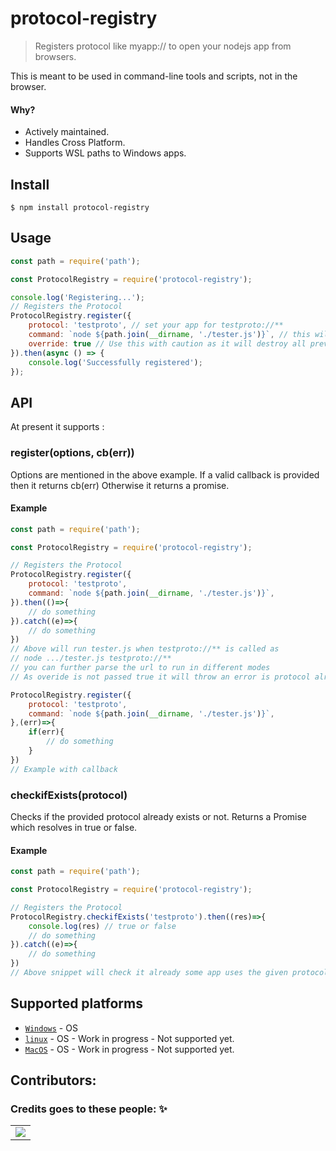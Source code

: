 # protocol-registry

> Registers protocol like myapp:// to open your nodejs app from browsers. 

This is meant to be used in command-line tools and scripts, not in the browser.

#### Why?

- Actively maintained.
- Handles Cross Platform.
- Supports WSL paths to Windows apps.

## Install

```
$ npm install protocol-registry
```

## Usage

```js
const path = require('path');

const ProtocolRegistry = require('protocol-registry');

console.log('Registering...');
// Registers the Protocol
ProtocolRegistry.register({
    protocol: 'testproto', // set your app for testproto://**
    command: `node ${path.join(__dirname, './tester.js')}`, // this will be executed with a extra argument %url from which it was initiated
    override: true // Use this with caution as it will destroy all previous Registrations on this protocol
}).then(async () => {
    console.log('Successfully registered');
});
```

## API

At present it supports :

### register(options, cb(err))

Options are mentioned in the above example.
If a valid callback is provided then it returns cb(err)
Otherwise it returns a promise.

#### Example

```js
const path = require('path');

const ProtocolRegistry = require('protocol-registry');

// Registers the Protocol
ProtocolRegistry.register({
    protocol: 'testproto',
    command: `node ${path.join(__dirname, './tester.js')}`,
}).then(()=>{
    // do something
}).catch((e)=>{
    // do something
})
// Above will run tester.js when testproto://** is called as 
// node .../tester.js testproto://** 
// you can further parse the url to run in different modes
// As overide is not passed true it will throw an error is protocol already exists

ProtocolRegistry.register({
    protocol: 'testproto',
    command: `node ${path.join(__dirname, './tester.js')}`,
},(err)=>{
    if(err){
        // do something
    }
})
// Example with callback
```
### checkifExists(protocol)

Checks if the provided protocol already exists or not.
Returns a Promise which resolves in true or false.

#### Example

```js
const path = require('path');

const ProtocolRegistry = require('protocol-registry');

// Registers the Protocol
ProtocolRegistry.checkifExists('testproto').then((res)=>{
    console.log(res) // true or false
    // do something
}).catch((e)=>{
    // do something
})
// Above snippet will check it already some app uses the given protocol or not
```


## Supported platforms

- [`Windows`](https://g.co/kgs/bm4Z4b) - OS
- [`linux`](https://g.co/kgs/xXAi4C) - OS - Work in progress - Not supported yet.
- [`MacOS`](https://g.co/kgs/k8yG4U) - OS - Work in progress - Not supported yet.

## Contributors:

### Credits goes to these people: ✨

<table>
	<tr>
		<td>
            <a href="https://github.com/Shubham-Kumar-2000/protocol-registry/graphs/contributors">
                <img src="https://contrib.rocks/image?repo=Shubham-Kumar-2000/protocol-registry" />
            </a>
		</td>
	</tr>
</table>

